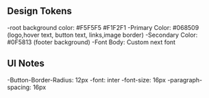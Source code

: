 ## Design Tokens
-root background color: #F5F5F5 #F1F2F1
-Primary Color: #068509  (logo,hover text, button text, links,image border)
-Secondary Color: #0F5813  (footer background)
-Font Body: Custom next font

## UI Notes
-Button-Border-Radius: 12px
-font: inter
-font-size: 16px
-paragraph-spacing: 16px